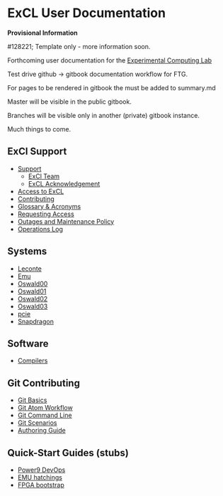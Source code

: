 # ExCL User Documentation

**Provisional Information**

#128221; Template only - more information soon.

Forthcoming user documentation for the [Experimental Computing Lab](https://excl.ornl.gov/)

Test drive github -> gitbook documentation workflow for FTG.

For pages to be rendered in gitbook the must be added to summary.md

Master will be visible in the public gitbook.

Branches will be visible only in another (private) gitbook instance.

Much things to come.


## ExCl Support

- [Support](SUPPORT.md)
  - [ExCl Team](MEMBERS.md)
  - [ExCL Acknowledgement](acknowledge.md)
- [Access to ExCL](access.md)
- [Contributing](CONTRIBUTING.md)
- [Glossary & Acronyms](GLOSSARY_.md)
- [Requesting Access](access-info.md)
- [Outages and Maintenance Policy](outages.md)
- [Operations Log](opslog.md)

## Systems

- [Leconte](hosts/leconte.md)
- [Emu](hosts/emu.md)
- [Oswald00](hosts/oswald00.md)
- [Oswald01](hosts/oswald01.md)
- [Oswald02](hosts/oswald02.md)
- [Oswald03](hosts/oswald03.md)
- [pcie](hosts/pcie.md)
- [Snapdragon](hosts/snapdragon.md)

## Software

- [Compilers](software/compilers.md)

## Git Contributing
- [Git Basics](contributing/git-basics.md)
 - [Git Atom Workflow](contributing/git-workflow.md)
 - [Git Command Line](contributing/git-command-line.md)
 - [Git Scenarios](contributing/git-scenarios.md)
- [Authoring Guide](contributing/authoring-guide.md)

## Quick-Start Guides (stubs)
  - [Power9 DevOps](quick-starts/power9-devops-quick-start.md)
  - [EMU hatchings](quick-starts/emu-quick-start.md)
  - [FPGA bootstrap](quick-starts/fpga-quick-start.md)
